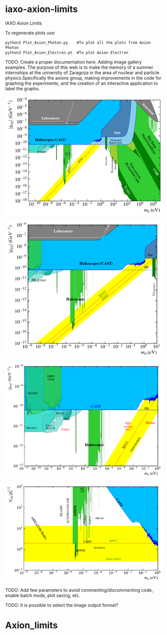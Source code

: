 # iaxo-axion-limits
IAXO Axion Limits

To regenerate plots use:

```
python3 Plot_Axion_Photon.py    #To plot all the plots from Axion Photon 
python3 Plot_Axion_Electron.pt  #To plot Axion Electron

```



TODO: Create a proper documentation here. Adding image gallery examples.
The purpose of this web is to make the memory of a summer internships at the university of Zaragoza in the area of nuclear and particle physics.Specifically the axions group, making improvements in the code for graphing the experiments, and the creation of an interactive application to label the graphs.


![Axion Photon Large Panorama](Javatrain\plots\Labeled\AxionPhoton_large_panorama.png)

![Axion Photon Panorama](Javatrain\plots\Labeled\AxionPhoton_panorama.png)

![Axion Photon Helioscopes](Javatrain\plots\Labeled\AxionPhoton_helioscopes.png)

![Axion Photon Helioscopes](Javatrain\plots\Labeled\AxionPhoton_haloscopes.png)


TODO: Add few parameters to avoid commenting/discommenting code, enable batch mode, plot saving, etc.

TODO: It is possible to select the image output format?
# Axion_limits
